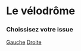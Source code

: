 # Le vélodrôme

### Choissisez votre issue

[Gauche](https://github.com/Yacine-Oussadi/TP_Techmed_Groupe_1_Labyrinth/blob/29dedd743a9d3b5abc6a61bfffa91608198b47ba/Game_Over.md)
[Droite](https://github.com/Yacine-Oussadi/TP_Techmed_Groupe_1_Labyrinth/blob/785d7bb10db257ff901e76d6eeaea203c4c92fe6/UCA.md)